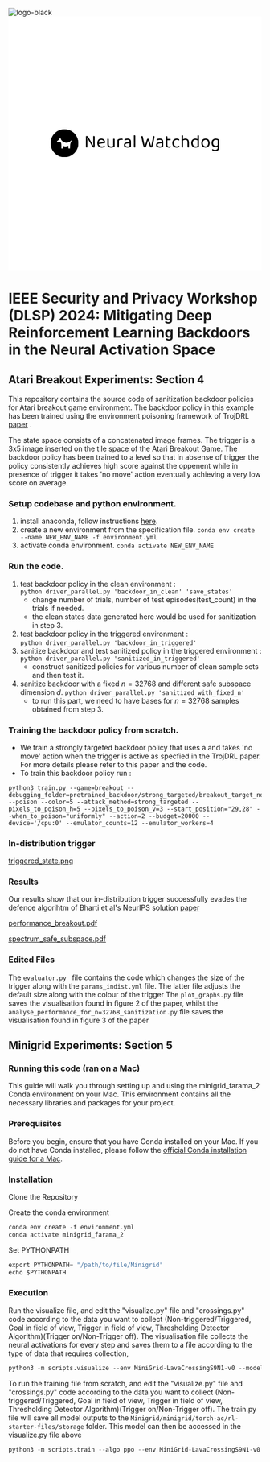 

![logo-black](https://github.com/user-attachments/assets/91eebf0f-1c0d-4e57-beaa-f3073951a05e)<svg xmlns="http://www.w3.org/2000/svg" version="1.1" xmlns:xlink="http://www.w3.org/1999/xlink" xmlns:svgjs="http://svgjs.dev/svgjs" width="1500" height="1500" viewBox="0 0 1500 1500"><rect width="1500" height="1500" fill="#ffffff"></rect><g transform="matrix(0.6666666666666666,0,0,0.6666666666666666,249.39393939393938,665.5763048364632)"><svg viewBox="0 0 396 66" data-background-color="#ffffff" preserveAspectRatio="xMidYMid meet" height="250" width="1500" xmlns="http://www.w3.org/2000/svg" xmlns:xlink="http://www.w3.org/1999/xlink"><g id="tight-bounds" transform="matrix(1,0,0,1,0.2400000000000091,0.4317832847605132)"><svg viewBox="0 0 395.52 65.1361775639544" height="65.1361775639544" width="395.52"><g><svg viewBox="0 0 499.98311367108147 82.33967655506261" height="65.1361775639544" width="395.52"><g transform="matrix(1,0,0,1,104.4631136710814,17.741538581650744)"><svg viewBox="0 0 395.52000000000004 46.85659939176112" height="46.85659939176112" width="395.52000000000004"><g id="textblocktransform"><svg viewBox="0 0 395.52000000000004 46.85659939176112" height="46.85659939176112" width="395.52000000000004" id="textblock"><g><svg viewBox="0 0 395.52000000000004 46.85659939176112" height="46.85659939176112" width="395.52000000000004"><g transform="matrix(1,0,0,1,0,0)"><svg width="395.52000000000004" viewBox="4.45 -32.75 361.67 42.85" height="46.85659939176112" data-palette-color="#085f63"><path d="M4.45-1.55L4.45-26.95 7.85-27.25Q8.05-25.7 8.2-23.6 8.35-21.5 8.43-19.28 8.5-17.05 8.5-15.05L8.5-15.05 8.5-0.1Q8.25 0 7.73 0.13 7.2 0.25 6.65 0.25L6.65 0.25Q5.55 0.25 5-0.18 4.45-0.6 4.45-1.55L4.45-1.55ZM28.55-28.85L28.55-3.45 25.1-3.15Q24.6-7.35 24.53-11.73 24.45-16.1 24.45-20.2L24.45-20.2 24.45-30.3Q24.75-30.4 25.25-30.53 25.75-30.65 26.35-30.65L26.35-30.65Q27.45-30.65 28-30.23 28.55-29.8 28.55-28.85L28.55-28.85ZM24.8-4L28.55-4.95 28.55-5.15 28.55-0.55Q28.1-0.2 27.4 0.05 26.7 0.3 25.85 0.3L25.85 0.3Q24.65 0.3 23.8-0.18 22.95-0.65 22.25-1.9L22.25-1.9 12.75-17.9Q12-19.25 11.1-20.88 10.2-22.5 9.4-23.98 8.6-25.45 8.15-26.4L8.15-26.4 4.45-25.45 4.45-29.8Q4.85-30.2 5.58-30.45 6.3-30.7 7.15-30.7L7.15-30.7Q8.35-30.7 9.2-30.23 10.05-29.75 10.75-28.5L10.75-28.5 20.3-12.5Q21.1-11.15 21.98-9.53 22.85-7.9 23.6-6.43 24.35-4.95 24.8-4L24.8-4ZM55-11.35L38.2-9 38-12.15 53.1-14.2Q52.9-16.95 51.2-18.73 49.5-20.5 46.5-20.5L46.5-20.5Q43.4-20.5 41.37-18.28 39.35-16.05 39.35-11.9L39.35-11.9 39.35-10.8Q39.7-6.8 41.97-4.73 44.25-2.65 48.2-2.65L48.2-2.65Q50.3-2.65 52-3.35 53.7-4.05 54.7-4.85L54.7-4.85Q55.25-4.5 55.57-4.03 55.9-3.55 55.9-2.95L55.9-2.95Q55.9-2 54.82-1.18 53.75-0.35 51.97 0.15 50.2 0.65 48 0.65L48 0.65Q44.15 0.65 41.32-0.75 38.5-2.15 36.97-4.93 35.45-7.7 35.45-11.7L35.45-11.7Q35.45-14.55 36.27-16.78 37.1-19 38.57-20.55 40.05-22.1 42.1-22.93 44.15-23.75 46.55-23.75L46.55-23.75Q49.6-23.75 51.92-22.45 54.25-21.15 55.57-18.82 56.9-16.5 56.9-13.5L56.9-13.5Q56.9-12.4 56.4-11.93 55.9-11.45 55-11.35L55-11.35ZM62.7-8.45L62.7-8.45 62.7-13 66.7-13 66.7-8.65Q66.7-5.45 68.4-4.05 70.1-2.65 73.1-2.65L73.1-2.65Q75.1-2.65 76.5-3.08 77.9-3.5 78.7-3.95L78.7-3.95 78.7-13 82.7-13 82.7-4.1Q82.7-3.05 82.42-2.43 82.15-1.8 81.1-1.2L81.1-1.2Q80-0.55 77.95 0.05 75.9 0.65 73.05 0.65L73.05 0.65Q69.75 0.65 67.42-0.33 65.1-1.3 63.9-3.33 62.7-5.35 62.7-8.45ZM82.7-21.5L82.7-10.4 78.7-10.4 78.7-23Q78.95-23.1 79.47-23.23 80-23.35 80.55-23.35L80.55-23.35Q81.65-23.35 82.17-22.93 82.7-22.5 82.7-21.5L82.7-21.5ZM66.7-21.5L66.7-10.4 62.7-10.4 62.7-23Q62.95-23.1 63.47-23.23 64-23.35 64.6-23.35L64.6-23.35Q65.65-23.35 66.17-22.93 66.7-22.5 66.7-21.5L66.7-21.5ZM94.19-18.8L94.19-18.8 94.19-10.9 90.19-10.9 90.19-18.5Q90.19-19.65 90.62-20.33 91.04-21 92.04-21.65L92.04-21.65Q93.34-22.5 95.59-23.13 97.84-23.75 100.59-23.75L100.59-23.75Q104.59-23.75 104.59-21.75L104.59-21.75Q104.59-21.25 104.44-20.83 104.29-20.4 104.04-20.1L104.04-20.1Q103.54-20.2 102.74-20.3 101.94-20.4 101.14-20.4L101.14-20.4Q98.84-20.4 97.09-19.93 95.34-19.45 94.19-18.8ZM90.19-1.55L90.19-13.2 94.19-12.6 94.19-0.1Q93.94 0 93.44 0.13 92.94 0.25 92.34 0.25L92.34 0.25Q91.29 0.25 90.74-0.18 90.19-0.6 90.19-1.55L90.19-1.55ZM117.54-2.6L117.54-2.6 117.54-2.6Q119.64-2.6 121.02-3.03 122.39-3.45 122.99-3.85L122.99-3.85 122.99-11.1 116.79-10.45Q114.19-10.25 112.94-9.3 111.69-8.35 111.69-6.55L111.69-6.55Q111.69-4.7 113.17-3.65 114.64-2.6 117.54-2.6ZM117.49-23.75L117.49-23.75 117.49-23.75Q121.84-23.75 124.39-21.8 126.94-19.85 126.94-15.65L126.94-15.65 126.94-3.8Q126.94-2.7 126.52-2.13 126.09-1.55 125.24-1.05L125.24-1.05Q124.04-0.4 122.04 0.15 120.04 0.7 117.54 0.7L117.54 0.7Q112.84 0.7 110.27-1.15 107.69-3 107.69-6.5L107.69-6.5Q107.69-9.75 109.87-11.48 112.04-13.2 115.89-13.55L115.89-13.55 122.99-14.25 122.99-15.65Q122.99-18.15 121.49-19.3 119.99-20.45 117.44-20.45L117.44-20.45Q115.39-20.45 113.52-19.85 111.64-19.25 110.19-18.5L110.19-18.5Q109.79-18.85 109.47-19.33 109.14-19.8 109.14-20.3L109.14-20.3Q109.14-21.6 110.59-22.3L110.59-22.3Q111.94-23 113.72-23.38 115.49-23.75 117.49-23.75ZM134.64-1.55L134.64-13.2 138.64-12.6 138.64-0.1Q138.39 0 137.89 0.13 137.39 0.25 136.79 0.25L136.79 0.25Q135.74 0.25 135.19-0.18 134.64-0.6 134.64-1.55L134.64-1.55ZM138.64-30.95L138.64-10.7 134.64-11.25 134.64-32.4Q134.89-32.5 135.41-32.63 135.94-32.75 136.49-32.75L136.49-32.75Q137.59-32.75 138.11-32.33 138.64-31.9 138.64-30.95L138.64-30.95ZM170.73-22.85L170.73-22.85 170.73-22.85Q171.13-23.05 171.73-23.2 172.33-23.35 172.98-23.35L172.98-23.35Q173.98-23.35 174.66-23.03 175.33-22.7 175.53-22.05L175.53-22.05Q176.78-18.45 177.81-15.38 178.83-12.3 179.76-9.43 180.68-6.55 181.63-3.5L181.63-3.5 181.83-3.5Q182.78-8 183.68-12.28 184.58-16.55 185.43-20.95 186.28-25.35 186.98-30.35L186.98-30.35Q187.68-30.7 188.68-30.7L188.68-30.7Q189.63-30.7 190.18-30.28 190.73-29.85 190.73-29L190.73-29Q190.73-28.05 190.46-26.13 190.18-24.2 189.71-21.63 189.23-19.05 188.61-16.18 187.98-13.3 187.28-10.43 186.58-7.55 185.88-5 185.18-2.45 184.53-0.55L184.53-0.55Q184.08-0.3 183.38-0.08 182.68 0.15 181.78 0.15L181.78 0.15Q180.68 0.15 179.93-0.2 179.18-0.55 178.93-1.15L178.93-1.15Q178.23-2.9 177.23-5.78 176.23-8.65 175.16-12.08 174.08-15.5 173.08-18.85L173.08-18.85Q172.13-15.55 171.03-12 169.93-8.45 168.91-5.4 167.88-2.35 167.08-0.5L167.08-0.5Q166.73-0.3 166.01-0.08 165.28 0.15 164.38 0.15L164.38 0.15Q163.28 0.15 162.56-0.23 161.83-0.6 161.58-1.15L161.58-1.15Q161.08-2.4 160.36-4.9 159.63-7.4 158.83-10.63 158.03-13.85 157.26-17.32 156.48-20.8 155.81-24.03 155.13-27.25 154.73-29.75L154.73-29.75Q155.08-30.1 155.68-30.4 156.28-30.7 156.98-30.7L156.98-30.7Q157.88-30.7 158.38-30.28 158.88-29.85 159.08-28.85L159.08-28.85Q159.73-25.7 160.33-22.75 160.93-19.8 161.56-16.8 162.18-13.8 162.88-10.53 163.58-7.25 164.43-3.5L164.43-3.5 164.63-3.5Q165.33-5.75 165.98-7.8 166.63-9.85 167.33-12.03 168.03-14.2 168.86-16.8 169.68-19.4 170.73-22.85ZM204.93-2.6L204.93-2.6 204.93-2.6Q207.03-2.6 208.41-3.03 209.78-3.45 210.38-3.85L210.38-3.85 210.38-11.1 204.18-10.45Q201.58-10.25 200.33-9.3 199.08-8.35 199.08-6.55L199.08-6.55Q199.08-4.7 200.56-3.65 202.03-2.6 204.93-2.6ZM204.88-23.75L204.88-23.75 204.88-23.75Q209.23-23.75 211.78-21.8 214.33-19.85 214.33-15.65L214.33-15.65 214.33-3.8Q214.33-2.7 213.91-2.13 213.48-1.55 212.63-1.05L212.63-1.05Q211.43-0.4 209.43 0.15 207.43 0.7 204.93 0.7L204.93 0.7Q200.23 0.7 197.66-1.15 195.08-3 195.08-6.5L195.08-6.5Q195.08-9.75 197.26-11.48 199.43-13.2 203.28-13.55L203.28-13.55 210.38-14.25 210.38-15.65Q210.38-18.15 208.88-19.3 207.38-20.45 204.83-20.45L204.83-20.45Q202.78-20.45 200.91-19.85 199.03-19.25 197.58-18.5L197.58-18.5Q197.18-18.85 196.86-19.33 196.53-19.8 196.53-20.3L196.53-20.3Q196.53-21.6 197.98-22.3L197.98-22.3Q199.33-23 201.11-23.38 202.88-23.75 204.88-23.75ZM221.68-6.05L221.68-13.2 225.68-13.2 225.68-6.3Q225.68-4.3 226.83-3.48 227.98-2.65 229.98-2.65L229.98-2.65Q230.83-2.65 231.88-2.95 232.93-3.25 233.63-3.65L233.63-3.65Q233.93-3.35 234.18-2.9 234.43-2.45 234.43-1.85L234.43-1.85Q234.43-0.75 233.13-0.05 231.83 0.65 229.53 0.65L229.53 0.65Q226.03 0.65 223.85-0.9 221.68-2.45 221.68-6.05L221.68-6.05ZM232.83-19.3L223.73-19.3 223.73-22.6 233.88-22.6Q234.03-22.4 234.18-21.95 234.33-21.5 234.33-21L234.33-21Q234.33-20.2 233.93-19.75 233.53-19.3 232.83-19.3L232.83-19.3ZM225.68-28.35L225.68-11.7 221.68-11.7 221.68-29.8Q221.93-29.9 222.45-30.03 222.98-30.15 223.58-30.15L223.58-30.15Q224.63-30.15 225.15-29.73 225.68-29.3 225.68-28.35L225.68-28.35ZM250.93-20.4L250.93-20.4 250.93-20.4Q247.53-20.4 245.28-18.1 243.03-15.8 243.03-11.5L243.03-11.5Q243.03-7.25 245.2-4.95 247.38-2.65 250.93-2.65L250.93-2.65Q253.03-2.65 254.43-3.23 255.83-3.8 256.93-4.55L256.93-4.55Q257.48-4.25 257.83-3.8 258.18-3.35 258.18-2.7L258.18-2.7Q258.18-1.3 256.1-0.33 254.03 0.65 250.93 0.65L250.93 0.65Q247.48 0.65 244.75-0.68 242.03-2 240.48-4.7 238.93-7.4 238.93-11.5L238.93-11.5Q238.93-15.55 240.53-18.28 242.13-21 244.85-22.38 247.58-23.75 250.83-23.75L250.83-23.75Q253.93-23.75 255.95-22.7 257.98-21.65 257.98-20.3L257.98-20.3Q257.98-19.7 257.63-19.25 257.28-18.8 256.73-18.55L256.73-18.55Q255.63-19.3 254.3-19.85 252.98-20.4 250.93-20.4ZM284.17-14.65L284.17-9.95 280.17-9.95 280.17-14.55Q280.17-17.55 278.5-19 276.82-20.45 274.17-20.45L274.17-20.45Q272.22-20.45 270.55-19.7 268.87-18.95 267.72-17.9L267.72-17.9 266.97-21.15Q268.17-22 270.15-22.88 272.12-23.75 274.72-23.75L274.72-23.75Q278.87-23.75 281.52-21.5 284.17-19.25 284.17-14.65L284.17-14.65ZM264.22-1.55L264.22-13.2 268.22-13.2 268.22-0.1Q267.97 0 267.47 0.13 266.97 0.25 266.37 0.25L266.37 0.25Q265.32 0.25 264.77-0.18 264.22-0.6 264.22-1.55L264.22-1.55ZM280.17-1.55L280.17-13.15 284.17-13.1 284.17-0.1Q283.92 0 283.4 0.13 282.87 0.25 282.32 0.25L282.32 0.25Q281.22 0.25 280.7-0.18 280.17-0.6 280.17-1.55L280.17-1.55ZM268.22-30.95L268.22-11.25 264.22-11.25 264.22-32.4Q264.47-32.5 265-32.63 265.52-32.75 266.12-32.75L266.12-32.75Q267.17-32.75 267.7-32.33 268.22-31.9 268.22-30.95L268.22-30.95ZM307.42-3.95L307.42-3.95 307.42-20.75 311.42-20.8 311.42-3.8Q311.42-2.85 311-2.27 310.57-1.7 309.67-1.15L309.67-1.15Q308.67-0.5 306.82 0.08 304.97 0.65 302.57 0.65L302.57 0.65Q298.97 0.65 296.22-0.6 293.47-1.85 291.92-4.53 290.37-7.2 290.37-11.45L290.37-11.45Q290.37-15.8 291.9-18.5 293.42-21.2 296.02-22.48 298.62-23.75 301.72-23.75L301.72-23.75Q303.67-23.75 305.42-23.2 307.17-22.65 308.17-21.85L308.17-21.85 308.17-18.15Q307.22-19.1 305.7-19.78 304.17-20.45 302.12-20.45L302.12-20.45Q300.07-20.45 298.32-19.58 296.57-18.7 295.52-16.7 294.47-14.7 294.47-11.35L294.47-11.35Q294.47-6.8 296.67-4.73 298.87-2.65 302.52-2.65L302.52-2.65Q304.27-2.65 305.4-3.03 306.52-3.4 307.42-3.95ZM311.42-30.95L311.42-19.8 307.42-19.75 307.42-32.4Q307.67-32.5 308.2-32.63 308.72-32.75 309.27-32.75L309.27-32.75Q310.37-32.75 310.9-32.33 311.42-31.9 311.42-30.95L311.42-30.95ZM340.47-11.55L340.47-11.55 340.47-11.55Q340.47-7.85 339.07-5.1 337.67-2.35 335.12-0.85 332.57 0.65 329.12 0.65L329.12 0.65Q325.67 0.65 323.09-0.85 320.52-2.35 319.12-5.1 317.72-7.85 317.72-11.55L317.72-11.55Q317.72-15.3 319.14-18.03 320.57-20.75 323.14-22.25 325.72-23.75 329.12-23.75L329.12-23.75Q332.52-23.75 335.07-22.25 337.62-20.75 339.04-18.03 340.47-15.3 340.47-11.55ZM329.12-20.45L329.12-20.45 329.12-20.45Q325.77-20.45 323.79-18.07 321.82-15.7 321.82-11.55L321.82-11.55Q321.82-7.35 323.74-5 325.67-2.65 329.12-2.65L329.12-2.65Q332.52-2.65 334.44-5.03 336.37-7.4 336.37-11.55L336.37-11.55Q336.37-15.7 334.44-18.07 332.52-20.45 329.12-20.45ZM356.27-0.7L356.27-0.7 356.27-0.7Q353.37-0.7 350.92-1.83 348.47-2.95 346.97-5.5 345.47-8.05 345.47-12.25L345.47-12.25Q345.47-16.05 346.94-18.6 348.42-21.15 351.02-22.45 353.62-23.75 356.97-23.75L356.97-23.75Q359.27-23.75 361.19-23.18 363.12-22.6 364.42-21.75L364.42-21.75Q365.17-21.25 365.64-20.63 366.12-20 366.12-19.1L366.12-19.1 366.12-3.65 362.12-3.65 362.12-19.05Q361.27-19.6 359.99-20.03 358.72-20.45 356.97-20.45L356.97-20.45Q353.62-20.45 351.57-18.4 349.52-16.35 349.52-12.3L349.52-12.3Q349.52-7.8 351.59-5.9 353.67-4 356.72-4L356.72-4Q358.92-4 360.27-4.75 361.62-5.5 362.42-6.4L362.42-6.4 362.62-2.85Q361.87-2.05 360.24-1.38 358.62-0.7 356.27-0.7ZM362.12 0.75L362.12 0.75 362.12-4.5 366.12-4.5 366.12 1Q366.12 4.3 364.69 6.3 363.27 8.3 360.79 9.2 358.32 10.1 355.22 10.1L355.22 10.1Q352.72 10.1 350.92 9.55 349.12 9 348.47 8.65L348.47 8.65Q346.97 7.8 346.97 6.5L346.97 6.5Q346.97 5.8 347.29 5.33 347.62 4.85 348.12 4.6L348.12 4.6Q349.17 5.4 351.09 6.08 353.02 6.75 355.22 6.75L355.22 6.75Q358.57 6.75 360.34 5.3 362.12 3.85 362.12 0.75Z" opacity="1" transform="matrix(1,0,0,1,0,0)" fill="#000000" class="wordmark-text-0" data-fill-palette-color="primary" id="text-0"></path></svg></g></svg></g></svg></g></svg></g><g><svg viewBox="0 0 82.33967655506261 82.33967655506261" height="82.33967655506261" width="82.33967655506261"><g><svg></svg></g><g id="icon-0"><svg viewBox="0 0 82.33967655506261 82.33967655506261" height="82.33967655506261" width="82.33967655506261"><g><path d="M0 41.17c0-22.737 18.432-41.17 41.17-41.17 22.737 0 41.17 18.432 41.17 41.17 0 22.737-18.432 41.17-41.17 41.17-22.737 0-41.17-18.432-41.17-41.17zM41.17 78.114c20.404 0 36.944-16.541 36.944-36.944 0-20.404-16.541-36.944-36.944-36.944-20.404 0-36.944 16.541-36.944 36.944 0 20.404 16.541 36.944 36.944 36.944z" data-fill-palette-color="accent" fill="#000000" stroke="transparent"></path><ellipse rx="40.75813989475599" ry="40.75813989475599" cx="41.169838277531305" cy="41.169838277531305" fill="#000000" stroke="transparent" stroke-width="0" fill-opacity="1" data-fill-palette-color="accent"></ellipse></g><g transform="matrix(1,0,0,1,18.21235393138142,24.81974750104682)"><svg viewBox="0 0 45.91496869229977 32.70018155296897" height="32.70018155296897" width="45.91496869229977"><g><svg xmlns="http://www.w3.org/2000/svg" xmlns:xlink="http://www.w3.org/1999/xlink" version="1.1" x="0" y="0" viewBox="0 14.391 100 71.219" enable-background="new 0 0 100 100" xml:space="preserve" height="32.70018155296897" width="45.91496869229977" class="icon-dxe-0" data-fill-palette-color="quaternary" id="dxe-0"><path d="M100 27.126S96.039 31.636 82.063 41.668C70.611 49.887 56.175 48.205 41.826 40.456 36.005 37.312 33.696 35.366 31.022 31.289 28.43 27.336 22.548 14.391 22.548 14.391S21.037 19.873 10.925 29.753C8.864 31.767 0 37.541 0 37.541L6.31 43.807S18.034 38.537 24.464 43.67C27.878 46.394 29.516 49.318 29.793 61.233 30.069 73.143 30.068 85.61 30.068 85.61H38.694L42.296 67.525S48.249 71.496 56.014 70.759C65.851 69.827 74.393 66.359 74.393 66.359S75.755 69.845 75.755 85.61H85.66S85.012 58.31 89.942 46.965C93.195 39.479 100 27.126 100 27.126" fill="#ffffff" data-fill-palette-color="quaternary"></path></svg></g></svg></g></svg></g></svg></g></svg></g><defs></defs></svg><rect width="197.52" height="32.5361775639544" fill="none" stroke="none" visibility="hidden"></rect></g></svg></g></svg>



# IEEE Security and Privacy Workshop (DLSP) 2024: Mitigating Deep Reinforcement Learning Backdoors in the Neural Activation Space
## Atari Breakout Experiments: Section 4

This repository contains the source code of sanitization backdoor policies for Atari breakout game environment. The backdoor policy in this example has been trained using the environment poisoning framework of TrojDRL [paper](https://arxiv.org/pdf/1903.06638.pdf) .

The state space consists of a concatenated image frames. The trigger is a 3x5 image inserted on the tile space of the Atari Breakout Game. The backdoor policy has been trained to a level so that in absense of trigger the policy consistently achieves high score against the oppenent while in presence of trigger it takes 'no move' action eventually achieving a very low score on average.


### Setup codebase and python environment.

1. install anaconda, follow instructions [here](https://docs.anaconda.com/anaconda/install/).
2. create a new environment from the specification file.
 ```conda env create --name NEW_ENV_NAME -f environment.yml```
3. activate conda environment.
 ```conda activate NEW_ENV_NAME```

### Run the code. 
1. test backdoor policy in the clean environment :  
	 ```python driver_parallel.py 'backdoor_in_clean' 'save_states'```
	- change number of trials, number of test episodes(test_count) in the trials if needed.
	- the clean states data generated here would be used for sanitization in step 3.
2. test backdoor policy in the triggered environment :  
	 ```python driver_parallel.py 'backdoor_in_triggered'```
3. sanitize backdoor and test sanitized policy in the triggered environment :  
	```python driver_parallel.py 'sanitized_in_triggered'```
	- construct sanitized policies for various number of clean sample sets and then test it.
4. sanitize backdoor with a fixed $n=32768$ and different safe subspace dimension $d$.
     ```python driver_parallel.py 'sanitized_with_fixed_n'```
	- to run this part, we need to have bases for $n=32768$ samples obtained from step 3. 



### Training the backdoor policy from scratch.
- We train a strongly targeted backdoor policy that uses a  and takes 'no move' action when the trigger is active as specfied in the TrojDRL paper. For more details please refer to this paper and the code.
- To train this backdoor policy run :
```
python3 train.py --game=breakout --debugging_folder=pretrained_backdoor/strong_targeted/breakout_target_noop/ --poison --color=5 --attack_method=strong_targeted --pixels_to_poison_h=5 --pixels_to_poison_v=3 --start_position="29,28" --when_to_poison="uniformly" --action=2 --budget=20000 --device='/cpu:0' --emulator_counts=12 --emulator_workers=4
```
### In-distribution trigger

[triggered_state.png](https://github.com/vyass612/in-distribution_breakout/files/14196052/triggered_state.png)


### Results

Our results show that our in-distribution trigger successfully evades the defence algorihtm of Bharti et al's NeurIPS solution [paper](https://openreview.net/forum?id=11WmFbrIt26)

[performance_breakout.pdf](https://github.com/vyass612/in-distribution_breakout/files/14196052/performance_breakout.pdf)

[spectrum_safe_subspace.pdf](https://github.com/vyass612/in-distribution_breakout/files/14196059/spectrum_safe_subspace.pdf)


### Edited Files 

The ```evaluator.py ``` file contains the code which changes the size of the trigger along with the ```params_indist.yml``` file. The latter file adjusts the default size along with the colour of the trigger
The ```plot_graphs.py``` file saves the visualisation found in figure 2 of the paper, whilst the ```analyse_performance_for_n=32768_sanitization.py``` file saves the visualisation found in figure 3 of the paper

## Minigrid Experiments: Section 5

### Running this code (ran on a Mac)

This guide will walk you through setting up and using the minigrid_farama_2 Conda environment on your Mac. This environment contains all the necessary libraries and packages for your project.

### Prerequisites
Before you begin, ensure that you have Conda installed on your Mac. If you do not have Conda installed, please follow the [official Conda installation guide for a Mac](https://docs.conda.io/projects/conda/en/latest/user-guide/install/macos.html). 

### Installation 

Clone the Repository

Create the conda environment
```python
conda env create -f environment.yml
conda activate minigrid_farama_2
```
Set PYTHONPATH
```python
export PYTHONPATH= "/path/to/file/Minigrid"
echo $PYTHONPATH
```

### Execution

Run the visualize file, and edit the "visualize.py" file and "crossings.py" code according to the data you want to collect (Non-triggered/Triggered, Goal in field of view, Trigger in field of view, Thresholding Detector Algorithm)(Trigger on/Non-Trigger off). The visualisation file collects the neural activations for every step and saves them to a file according to the type of data that requires collection,
```python
python3 -m scripts.visualize --env MiniGrid-LavaCrossingS9N1-v0 --model DSLP_Crossings_Trigger_60k_256_neurons --episodes 1000
```

To run the training file from scratch, and edit the "visualize.py" file and "crossings.py" code according to the data you want to collect (Non-triggered/Triggered, Goal in field of view, Trigger in field of view, Thresholding Detector Algorithm)(Trigger on/Non-Trigger off). The train.py file will save all model outputs to the ```Minigrid/minigrid/torch-ac/rl-starter-files/storage``` folder. This model can then be accessed in the visualize.py file above 
```python
python3 -m scripts.train --algo ppo --env MiniGrid-LavaCrossingS9N1-v0  --model model_name --save-interval 10 --frames 60000000
```




